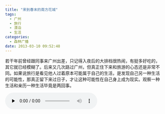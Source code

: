 ```yaml
---
title: "来到春末的南方花城"
tags:
  - 广州
  - 旅行
  - 漂泊
  - 生活
categories:
  - 森林广播
date: 2013-03-10 09:52:48
---
```


若干年前曾经跟同事来广州出差，只记得入夜后的大排档很热闹，有挺多好吃的，其它就已经模糊了。后来又几次路过广州，但真正住下来和旅游的心态还是非常不同。如果说旅行是看见他人过着原本可能属于自己的生活，是发现自己另一种生活的可能性，那真正留下来过日子，才让这种可能性在自己身上成为现实。观察一种生活和亲历一种生活毕竟是两回事。   

<audio id="audio" controls="" preload="none">
  <source id="mp3" src="http://www.coletree.com/radio/coletree_radio_049.mp3">
</audio>
